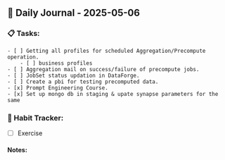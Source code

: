 ## 📝 Daily Journal - 2025-05-06

### 📋 Tasks:
	- [ ] Getting all profiles for scheduled Aggregation/Precompute operation.
		- [ ] business profiles 
	- [ ] Aggregation mail on success/failure of precompute jobs.
	- [ ] JobSet status updation in DataForge.
	- [ ] Create a pbi for testing precomputed data.
	- [x] Prompt Engineering Course.
	- [x] Set up mongo db in staging & upate synapse parameters for the same

### 🔁 Habit Tracker:
- [ ] Exercise

#### Notes:

